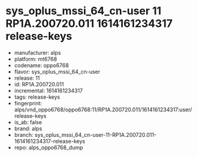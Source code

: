 # sys_oplus_mssi_64_cn-user 11 RP1A.200720.011 1614161234317 release-keys
- manufacturer: alps
- platform: mt6768
- codename: oppo6768
- flavor: sys_oplus_mssi_64_cn-user
- release: 11
- id: RP1A.200720.011
- incremental: 1614161234317
- tags: release-keys
- fingerprint: alps/vnd_oppo6768/oppo6768:11/RP1A.200720.011/1614161234317:user/release-keys
- is_ab: false
- brand: alps
- branch: sys_oplus_mssi_64_cn-user-11-RP1A.200720.011-1614161234317-release-keys
- repo: alps_oppo6768_dump
